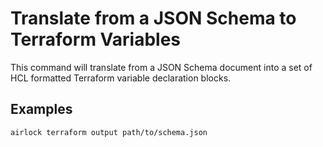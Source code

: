 # Translate from a JSON Schema to Terraform Variables

This command will translate from a JSON Schema document into a set of HCL formatted Terraform variable declaration blocks.

## Examples

```shell
airlock terraform output path/to/schema.json
```
